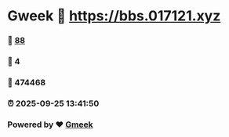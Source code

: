 # Gweek :link: https://bbs.017121.xyz 
### :page_facing_up: [88](https://bbs.017121.xyz/tag.html) 
### :speech_balloon: 4 
### :hibiscus: 474468 
### :alarm_clock: 2025-09-25 13:41:50 
### Powered by :heart: [Gmeek](https://github.com/Meekdai/Gmeek)

